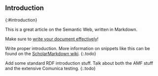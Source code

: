 ## Introduction
{:#introduction}

This is a great article on the Semantic Web, written in Markdown.

Make sure to [write your document effectively](http://www.treesmapsandtheorems.com/pdfs/TM&Th-2.0-summary.pdf)!

Write proper introduction.
More information on snippets like this can be found on the [ScholarMarkdown wiki](https://github.com/rubensworks/ScholarMarkdown/wiki/Snippets).
{:.todo}

Add some standard RDF introduction stuff. 
Talk about both the AMF stuff and the extensive Comunica testing.
{:.todo}